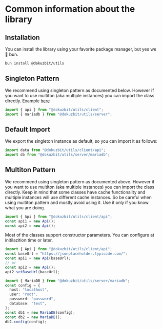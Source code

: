# Common information about the library

## Installation

You can install the library using your favorite package manager, but yes we 💜 bun.

```bash
bun install @dokuzbit/utils
```

## Singleton Pattern

We recommend using singleton pattern as documented below. However if you want to use multiton (aka multiple instances) you can import the class directly. Example [here](#multiton-pattern)

```ts
import { api } from "@dokuzbit/utils/client";
import { mariadb } from "@dokuzbit/utils/server";
```

## Default Import

We export the singleton instance as default, so you can import it as follows:

```ts
import data from "@dokuzbit/utils/client/api";
import db from "@dokuzbit/utils/server/mariadb";
```

## Multiton Pattern

We recommend using singleton pattern as documented above. However if you want to use multiton (aka multiple instances) you can import the class directly. Keep in mind that some classes have cache functionality and multiple instances will use different cache instances. So be careful when using multiton pattern and mostly avoid using it. Use it only if you know what you are doing.

```ts
import { Api } from "@dokuzbit/utils/client/api";
const api1 = new Api();
const api2 = new Api();
```

Most of the classes support constructor parameters. You can configure at initilazition time or later.

```ts
import { Api } from "@dokuzbit/utils/client/api";
const baseUrl = "https://jsonplaceholder.typicode.com/";
const api1 = new Api(baseUrl);
// or
const api2 = new Api();
api2.setBaseUrl(baseUrl);
```

```ts
import { MariaDB } from "@dokuzbit/utils/server/mariadb";
const config = {
  host: "localhost",
  user: "root",
  password: "password",
  database: "test",
};
const db1 = new MariaDB(config);
const db2 = new MariaDB();
db2.config(config);
```
